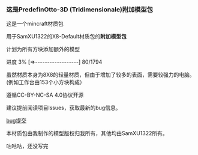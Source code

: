 ### 这是PredefinOtto-3D (Tridimensionale)附加模型包
这是一个mincraft材质包

用于SamXU1322的X8-Default材质包的**附加模型包**  

计划为所有方块添加额外的模型

进度  3%  [=>------------------] 80/1794

虽然材质本身为8X8的轻量材质，但由于增加了较多的表面，需要较强力的电脑。
(例如工作台由153个小方块构成）

遵循CC-BY-NC-SA 4.0协议开源

建议提前阅读项目lssues，获取最新的bug信息。

[bug提交](github.com/Zhang-TTL/PredefinOtto-3D/lssues)

本材质包由我制作的模型版权归我所有，其他均由SamXU1322所有。

咕咕咕，还没写完
